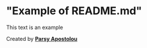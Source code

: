 # "Example of README.md"
This text is an example

Created by [**Parsy Apostolou**](https://www.linkedin.com/in/paraskevi-parsy-apostolou-22005a3/)

